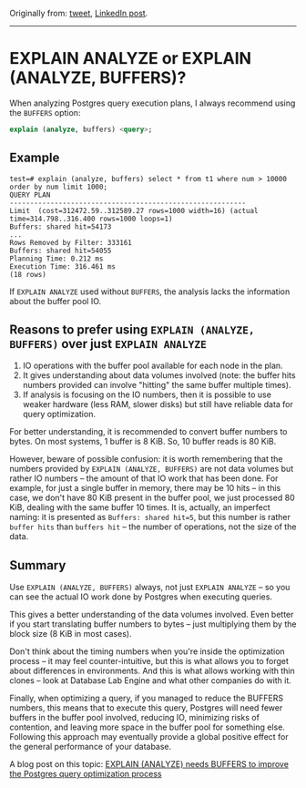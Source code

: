Originally from: [tweet](https://twitter.com/samokhvalov/status/1706689567355732052), [LinkedIn post](https://www.linkedin.com/feed/update/urn:li:activity:7112529621178347520/).

---

# EXPLAIN ANALYZE or EXPLAIN (ANALYZE, BUFFERS)?

When analyzing Postgres query execution plans, I always recommend using the `BUFFERS` option:
```sql
explain (analyze, buffers) <query>;
```

## Example
``````
test=# explain (analyze, buffers) select * from t1 where num > 10000 order by num limit 1000;
QUERY PLAN
----------------------------------------------------------
Limit  (cost=312472.59..312589.27 rows=1000 width=16) (actual time=314.798..316.400 rows=1000 loops=1)
Buffers: shared hit=54173
...
Rows Removed by Filter: 333161
Buffers: shared hit=54055
Planning Time: 0.212 ms
Execution Time: 316.461 ms
(18 rows)
``````

If `EXPLAIN ANALYZE` used without `BUFFERS`, the analysis lacks the information about the buffer pool IO.

## Reasons to prefer using `EXPLAIN (ANALYZE, BUFFERS)` over just `EXPLAIN ANALYZE`
1. IO operations with the buffer pool available for each node in the plan.
2. It gives understanding about data volumes involved (note: the buffer hits numbers provided can involve "hitting" the same buffer multiple times).
3. If analysis is focusing on the IO numbers, then it is possible to use weaker hardware (less RAM, slower disks) but still have reliable data for query optimization.

For better understanding, it is recommended to convert buffer numbers to bytes. On most systems, 1 buffer is 8 KiB. So, 10 buffer reads is 80 KiB.

However, beware of possible confusion: it is worth remembering that the numbers provided by `EXPLAIN (ANALYZE, BUFFERS)` are not data volumes but rather IO numbers – the amount of that IO work that has been done. For example, for just a single buffer in memory, there may be 10 hits – in this case, we don't have 80 KiB present in the buffer pool, we just processed 80 KiB, dealing with the same buffer 10 times. It is, actually, an imperfect naming: it is presented as `Buffers: shared hit=5`, but this number is rather `buffer hits` than `buffers hit` – the number of operations, not the size of the data.

## Summary
Use `EXPLAIN (ANALYZE, BUFFERS)` always, not just `EXPLAIN ANALYZE` – so you can see the actual IO work done by Postgres when executing queries.

This gives a better understanding of the data volumes involved. Even better if you start translating buffer numbers to bytes – just multiplying them by the block size (8 KiB in most cases).

Don't think about the timing numbers when you're inside the optimization process – it may feel counter-intuitive, but this is what allows you to forget about differences in environments. And this is what allows working with thin clones – look at Database Lab Engine and what other companies do with it.

Finally, when optimizing a query, if you managed to reduce the BUFFERS numbers, this means that to execute this query, Postgres will need fewer buffers in the buffer pool involved, reducing IO, minimizing risks of contention, and leaving more space in the buffer pool for something else. Following this approach may eventually provide a global positive effect for the general performance of your database.

A blog post on this topic: [EXPLAIN (ANALYZE) needs BUFFERS to improve the Postgres query optimization process](https://postgres.ai/blog/20220106-explain-analyze-needs-buffers-to-improve-the-postgres-query-optimization-process)
